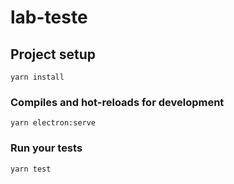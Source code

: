 # lab-teste

## Project setup
```
yarn install
```

### Compiles and hot-reloads for development
```
yarn electron:serve
```

### Run your tests
```
yarn test
```
